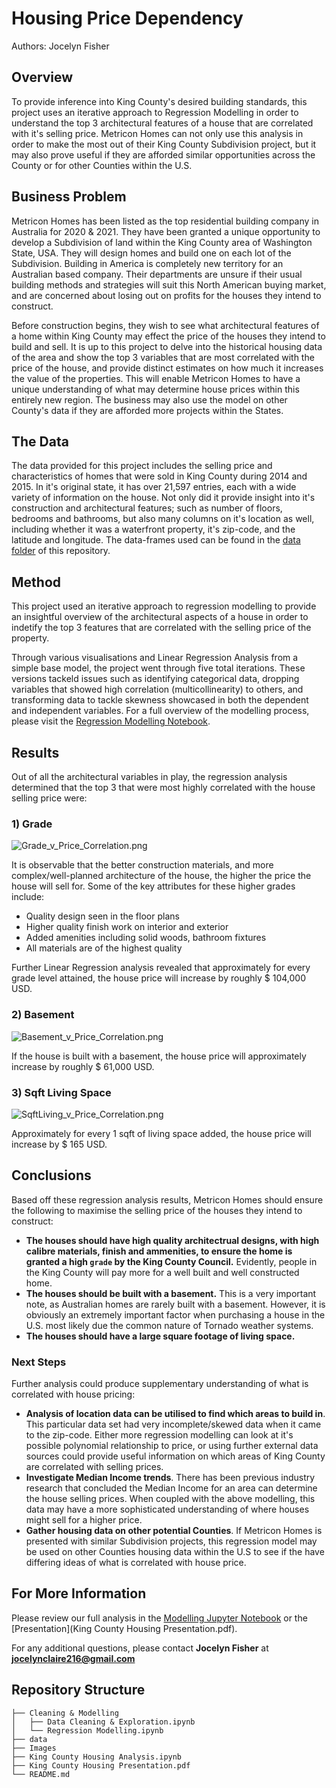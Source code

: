 # Housing Price Dependency

Authors: Jocelyn Fisher

## Overview
To provide inference into King County's desired building standards, this project uses an iterative approach to Regression Modelling in order to understand the top 3 architectural features of a house that are correlated with it's selling price. Metricon Homes can not only use this analysis in order to make the most out of their King County Subdivision project, but it may also prove useful if they are afforded similar opportunities across the County or for other Counties within the U.S.

## Business Problem
Metricon Homes has been listed as the top residential building company in Australia for 2020 & 2021. They have been granted a unique opportunity to develop a Subdivision of land within the King County area of Washington State, USA. They will design homes and build one on each lot of the Subdivision. Building in America is completely new territory for an Australian based company. Their departments are unsure if their usual building methods and strategies will suit this North American buying market, and are concerned about losing out on profits for the houses they intend to construct.

Before construction begins, they wish to see what architectural features of a home within King County may effect the price of the houses they intend to build and sell. It is up to this project to delve into the historical housing data of the area and show the top 3 variables that are most correlated with the price of the house, and provide distinct estimates on how much it increases the value of the properties. This will enable Metricon Homes to have a unique understanding of what may determine house prices within this entirely new region. The business may also use the model on other County's data if they are afforded more projects within the States.

## The Data
The data provided for this project includes the selling price and characteristics of homes that were sold in King County during 2014 and 2015. In it's original state, it has over 21,597 entries, each with a wide variety of information on the house. Not only did it provide insight into it's construction and architectural features; such as number of floors, bedrooms and bathrooms, but also many columns on it's location as well, including whether it was a waterfront property, it's zip-code, and the latitude and longitude.
The data-frames used can be found in the [data folder](data/kc_house_data.csv) of this repository.

## Method
This project used an iterative approach to regression modelling to provide an insightful overview of the architectural aspects of a house in order to indetify the top 3 features that are correlated with the selling price of the property.

Through various visualisations and Linear Regression Analysis from a simple base model, the project went through five total iterations. These versions tackeld issues such as identifying categorical data, dropping variables that showed high correlation (multicollinearity) to others, and transforming data to tackle skewness showcased in both the dependent and independent variables.
For a full overview of the modelling process, please visit the [Regression Modelling Notebook](Cleaning_&_Modelling/Regression_Modelling.ipynb).

## Results
Out of all the architectural variables in play, the regression analysis determined that the top 3 that were most highly correlated with the house selling price were:

### 1) Grade
![Grade_v_Price_Correlation.png](Images/Grade_v_Price_Correlation.png)

It is observable that the better construction materials, and more complex/well-planned architecture of the house, the higher the price the house will sell for. Some of the key attributes for these higher grades include:

- Quality design seen in the floor plans
- Higher quality finish work on interior and exterior
- Added amenities including solid woods, bathroom fixtures
- All materials are of the highest quality

Further Linear Regression analysis revealed that approximately for every grade level attained, the house price will increase by roughly $ 104,000 USD.

### 2) Basement
![Basement_v_Price_Correlation.png](Images/Basement_v_Price_Correlation.png)

If the house is built with a basement, the house price will approximately increase by roughly $ 61,000 USD.

### 3) Sqft Living Space
![SqftLiving_v_Price_Correlation.png](Images/SqftLiving_v_Price_Correlation.png)

Approximately for every 1 sqft of living space added, the house price will increase by $ 165 USD.

## Conclusions
Based off these regression analysis results, Metricon Homes should ensure the following to maximise the selling price of the houses they intend to construct:  
- **The houses should have high quality architectrual designs, with high calibre materials, finish and ammenities, to ensure the home is granted a high `grade` by the King County Council.** Evidently, people in the King County will pay more for a well built and well constructed home.  
- **The houses should be built with a basement.**  This is a very important note, as Australian homes are rarely built with a basement. However, it is obviously an extremely important factor when purchasing a house in the U.S. most likely due the common nature of Tornado weather systems.  
- **The houses should have a large square footage of living space.**  

### Next Steps
Further analysis could produce supplementary understanding of what is correlated with house pricing:  
- **Analysis of location data can be utilised to find which areas to build in**. This particular data set had very incomplete/skewed data when it came to the zip-code. Either more regression modelling can look at it's possible polynomial relationship to price, or using further external data sources could provide useful information on which areas of King County are correlated with selling prices.
- **Investigate Median Income trends**. There has been previous industry research that concluded the Median Income for an area can determine the house selling prices. When coupled with the above modelling, this data may have a more sophisticated understanding of where houses might sell for a higher price.
- **Gather housing data on other potential Counties**. If Metricon Homes is presented with similar Subdivision projects, this regression model may be used on other Counties housing data within the U.S to see if the have differing ideas of what is correlated with house price.

## For More Information
Please review our full analysis in the [Modelling Jupyter Notebook](Cleaning_&_Modelling/Regression_Modelling.ipynb) or the [Presentation](King County Housing Presentation.pdf).

For any additional questions, please contact **Jocelyn Fisher** at **[jocelynclaire216@gmail.com](mailto:jocelynclaire216@gmail.com)**

## Repository Structure
```
├── Cleaning & Modelling
│   ├── Data Cleaning & Exploration.ipynb
│   └── Regression Modelling.ipynb
├── data
├── Images
├── King County Housing Analysis.ipynb
├── King County Housing Presentation.pdf
└── README.md
```
